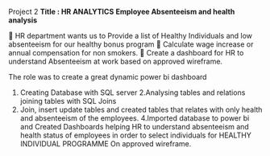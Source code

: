 
Project 2 **Title : HR ANALYTICS**
**Employee Absenteeism and health analysis**

 HR department wants us to Provide a list of Healthy Individuals and low absenteeism for our healthy 
bonus program
 Calculate wage increase or annual compensation for non smokers.
 Create a dashboard for HR to understand Absenteeism at work based on approved wireframe.


The role was to create a great dynamic power bi dashboard 
1. Creating Database with SQL server 
2.Analysing tables and relations joining tables with SQL Joins 
3. Join, insert update tables and created tables that relates with only health and absenteeism of the 
employees. 
4.Imported database to power bi and Created Dashboards helping HR to understand absenteeism and 
health status of employees in order to select individuals for HEALTHY INDIVIDUAL PROGRAMME 
On approved wireframe.
